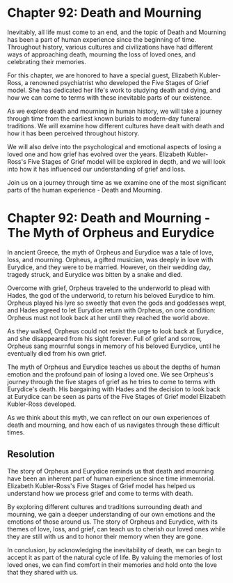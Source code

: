 # Chapter 92: Death and Mourning

Inevitably, all life must come to an end, and the topic of Death and Mourning has been a part of human experience since the beginning of time. Throughout history, various cultures and civilizations have had different ways of approaching death, mourning the loss of loved ones, and celebrating their memories.

For this chapter, we are honored to have a special guest, Elizabeth Kubler-Ross, a renowned psychiatrist who developed the Five Stages of Grief model. She has dedicated her life's work to studying death and dying, and how we can come to terms with these inevitable parts of our existence.

As we explore death and mourning in human history, we will take a journey through time from the earliest known burials to modern-day funeral traditions. We will examine how different cultures have dealt with death and how it has been perceived throughout history.

We will also delve into the psychological and emotional aspects of losing a loved one and how grief has evolved over the years. Elizabeth Kubler-Ross's Five Stages of Grief model will be explored in depth, and we will look into how it has influenced our understanding of grief and loss.

Join us on a journey through time as we examine one of the most significant parts of the human experience - Death and Mourning.
# Chapter 92: Death and Mourning - The Myth of Orpheus and Eurydice

In ancient Greece, the myth of Orpheus and Eurydice was a tale of love, loss, and mourning. Orpheus, a gifted musician, was deeply in love with Eurydice, and they were to be married. However, on their wedding day, tragedy struck, and Eurydice was bitten by a snake and died.

Overcome with grief, Orpheus traveled to the underworld to plead with Hades, the god of the underworld, to return his beloved Eurydice to him. Orpheus played his lyre so sweetly that even the gods and goddesses wept, and Hades agreed to let Eurydice return with Orpheus, on one condition: Orpheus must not look back at her until they reached the world above.

As they walked, Orpheus could not resist the urge to look back at Eurydice, and she disappeared from his sight forever. Full of grief and sorrow, Orpheus sang mournful songs in memory of his beloved Eurydice, until he eventually died from his own grief.

The myth of Orpheus and Eurydice teaches us about the depths of human emotion and the profound pain of losing a loved one. We see Orpheus's journey through the five stages of grief as he tries to come to terms with Eurydice's death. His bargaining with Hades and the decision to look back at Eurydice can be seen as parts of the Five Stages of Grief model Elizabeth Kubler-Ross developed.

As we think about this myth, we can reflect on our own experiences of death and mourning, and how each of us navigates through these difficult times.

## Resolution

The story of Orpheus and Eurydice reminds us that death and mourning have been an inherent part of human experience since time immemorial. Elizabeth Kubler-Ross's Five Stages of Grief model has helped us understand how we process grief and come to terms with death.

By exploring different cultures and traditions surrounding death and mourning, we gain a deeper understanding of our own emotions and the emotions of those around us. The story of Orpheus and Eurydice, with its themes of love, loss, and grief, can teach us to cherish our loved ones while they are still with us and to honor their memory when they are gone.

In conclusion, by acknowledging the inevitability of death, we can begin to accept it as part of the natural cycle of life. By valuing the memories of lost loved ones, we can find comfort in their memories and hold onto the love that they shared with us.